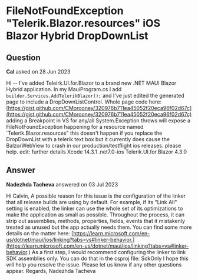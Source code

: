 # FileNotFoundException "Telerik.Blazor.resources" iOS Blazor Hybrid DropDownList

## Question

**Cal** asked on 28 Jun 2023

Hi -- I've added Teleirk.UI.for.Blazor to a brand new .NET MAUI Blazor Hybrid application. In my MauiProgram.cs I add `builder.Services.AddTelerikBlazor();` and I've just edited the generated page to include a DropDownListControl. Whole page code here: [https://gist.github.com/CMorooney/320976b711ea45052f20eca96f02d67c](https://gist.github.com/CMorooney/320976b711ea45052f20eca96f02d67c) adding a Breakpoint in VS for any/all System.Exception throws will expose a FileNotFoundException happening for a resource named `Telerik.Blazor.resources" this doesn't happen if you replace the DropDownList with a telerik text box but it currently does cause the BalzorWebView to crash in our production/testflight ios releases. please help. edit: further details Xcode 14.3.1 .net7.0-ios Telerik.UI.for.Blazor 4.3.0

## Answer

**Nadezhda Tacheva** answered on 03 Jul 2023

Hi Calvin, A possible reason for this issue is the configuration of the linker that all release builds are using by default. For example, if its "Link All" setting is enabled, the linker can use the whole set of its optimizations to make the application as small as possible. Throughout the process, it can strip out assemblies, methods, properties, fields, events that it mistakenly treated as unused but the app actually needs them. You can find some more details on the matter here: [https://learn.microsoft.com/en-us/dotnet/maui/ios/linking?tabs=vs#linker-behavior.](https://learn.microsoft.com/en-us/dotnet/maui/ios/linking?tabs=vs#linker-behavior.) As a first step, I would recommend configuring the linker to link SDK assemblies only. You can do that in the csproj file: <PropertyGroup Condition="'$(Configuration)|$(TargetFramework)|$(Platform)'=='Release|net7.0-ios|AnyCPU'"> <MtouchLink> SdkOnly </MtouchLink> </PropertyGroup> I hope this will help you resolve the issue. Please let us know if any other questions appear. Regards, Nadezhda Tacheva
